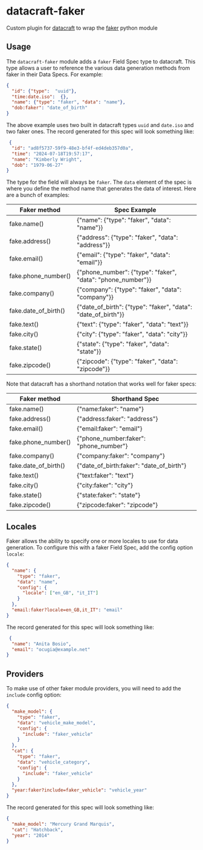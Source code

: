 datacraft-faker
===============

Custom plugin for [datacraft](https://datacraft.readthedocs.io/en/latest) to wrap the [faker](https://faker.readthedocs.io/en/master/) python module

## Usage

The `datacraft-faker` module adds a `faker` Field Spec type to datacraft. This type allows a user to reference the
various data generation methods from faker in their Data Specs. For example:

```json
{
  "id": {"type":  "uuid"},
  "time:date.iso":  {},
  "name": {"type": "faker", "data": "name"},
  "dob:faker": "date_of_birth"
}
```

The above example uses two built in datacraft types `uuid` and `date.iso` and two faker ones. The record generated for
this spec will look something like:

```json
 {
  "id": "ad8f5737-59f9-48e3-bf4f-ed4deb357d0a",
  "time": "2024-07-18T19:57:17",
  "name": "Kimberly Wright",
  "dob": "1979-06-27"
}
```

The type for the field will always be `faker`. The `data` element of the spec is where you define the method name
that generates the data of interest. Here are a bunch of examples:


| Faker method         | 	Spec Example                                                  |
|----------------------|----------------------------------------------------------------|
| fake.name()          | 	{"name": {"type": "faker", "data": "name"}}                   |
| fake.address()       | 	{"address": {"type": "faker", "data": "address"}}             |
| fake.email()         | 	{"email": {"type": "faker", "data": "email"}}                 |
| fake.phone_number()  | 	{"phone_number": {"type": "faker", "data": "phone_number"}}   |
| fake.company()       | 	{"company": {"type": "faker", "data": "company"}}             |
| fake.date_of_birth() | 	{"date_of_birth": {"type": "faker", "data": "date_of_birth"}} |
| fake.text()          | 	{"text": {"type": "faker", "data": "text"}}                   |
| fake.city()          | 	{"city": {"type": "faker", "data": "city"}}                   |
| fake.state()         | 	{"state": {"type": "faker", "data": "state"}}                 |
| fake.zipcode()       | 	{"zipcode": {"type": "faker", "data": "zipcode"}}             |

Note that datacraft has a shorthand notation that works well for faker specs:

| Faker method         | Shorthand Spec                           |
|----------------------|------------------------------------------|
| fake.name()          | {"name:faker": "name"}                   |
| fake.address()       | {"address:faker": "address"}             |
| fake.email()         | {"email:faker": "email"}                 |
| fake.phone_number()  | {"phone_number:faker": "phone_number"}   |
| fake.company()       | {"company:faker": "company"}             |
| fake.date_of_birth() | {"date_of_birth:faker": "date_of_birth"} |
| fake.text()          | {"text:faker": "text"}                   |
| fake.city()          | {"city:faker": "city"}                   |
| fake.state()         | {"state:faker": "state"}                 |
| fake.zipcode()       | {"zipcode:faker": "zipcode"}             |


## Locales

Faker allows the ability to specify one or more locales to use for data generation. To configure this with a faker
Field Spec, add the config option `locale`:

```json
{
  "name": {
    "type": "faker",
    "data": "name",
    "config": {
      "locale": ["en_GB", "it_IT"]
    }
  },
  "email:faker?locale=en_GB,it_IT": "email"
}
```
The record generated for this spec will look something like:

```json
 {
  "name": "Anita Bosio",
  "email": "ocugia@example.net"
}
```

## Providers

To make use of other faker module providers, you will need to add the `include` config option:

```json
{
  "make_model": {
    "type": "faker",
    "data": "vehicle_make_model",
    "config": {
      "include": "faker_vehicle"
    }
  },
  "cat": {
    "type": "faker",
    "data": "vehicle_category",
    "config": {
      "include": "faker_vehicle"
    }
  },
  "year:faker?include=faker_vehicle": "vehicle_year"
}
```

The record generated for this spec will look something like:

```json
{
  "make_model": "Mercury Grand Marquis",
  "cat": "Hatchback",
  "year": "2014"
}
```